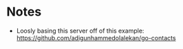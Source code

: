 # Notes

- Loosly basing this server off of this example: https://github.com/adigunhammedolalekan/go-contacts

